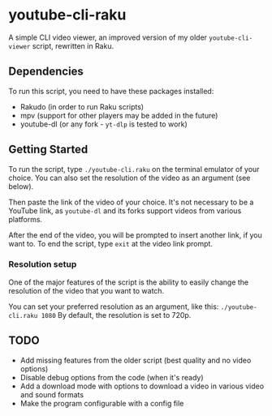 # youtube-cli-raku
A simple CLI video viewer, an improved version of my older `youtube-cli-viewer` script, rewritten in Raku.

## Dependencies
To run this script, you need to have these packages installed:

* Rakudo (in order to run Raku scripts)
* mpv (support for other players may be added in the future)
* youtube-dl (or any fork - `yt-dlp` is tested to work)

## Getting Started
To run the script, type `./youtube-cli.raku` on the terminal emulator of your choice. You can also set the resolution of the video as an argument (see below).

Then paste the link of the video of your choice. It's not necessary to be a YouTube link, as `youtube-dl` and its forks support videos from various platforms.

After the end of the video, you will be prompted to insert another link, if you want to. To end the script, type `exit` at the video link prompt.

### Resolution setup
One of the major features of the script is the ability to easily change the resolution of the video that you want to watch.

You can set your preferred resolution as an argument, like this:
`./youtube-cli.raku 1080`
By default, the resolution is set to 720p.

## TODO
* Add missing features from the older script (best quality and no video options)
* Disable debug options from the code (when it's ready)
* Add a download mode with options to download a video in various video and sound formats
* Make the program configurable with a config file
